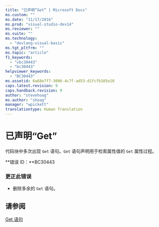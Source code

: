 ```yaml
---
title: "已声明“Get” | Microsoft Docs"
ms.custom: ""
ms.date: "11/17/2016"
ms.prod: "visual-studio-dev14"
ms.reviewer: ""
ms.suite: ""
ms.technology: 
  - "devlang-visual-basic"
ms.tgt_pltfrm: ""
ms.topic: "article"
f1_keywords: 
  - "vbc30443"
  - "bc30443"
helpviewer_keywords: 
  - "BC30443"
ms.assetid: 6a68e7f7-3006-4c7f-ad53-d1fcfb105e10
caps.latest.revision: 9
caps.handback.revision: 9
author: "stevehoag"
ms.author: "shoag"
manager: "wpickett"
translationtype: Human Translation
---
```

# 已声明“Get”
代码块中多次出现 `Get` 语句。`Get` 语句声明用于检索属性值的 `Get` 属性过程。  
  
 **错误 ID：**BC30443  
  
### 更正此错误  
  
-   删除多余的 `Get` 语句。  
  
## 请参阅  
 [Get 语句](../../visual-basic/language-reference/statements/get-statement.md)